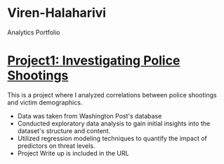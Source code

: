 # Viren-Halaharivi
Analytics Portfolio

# [Project1: Investigating Police Shootings](url)
This is a project where I analyzed correlations between police shootings and victim demographics. 

* Data was taken from Washington Post's database
* Conducted exploratory data analysis to gain initial insights into the dataset's structure and content.
* Utilized regression modeling techniques to quantify the impact of predictors on threat levels.
* Project Write up is included in the URL


